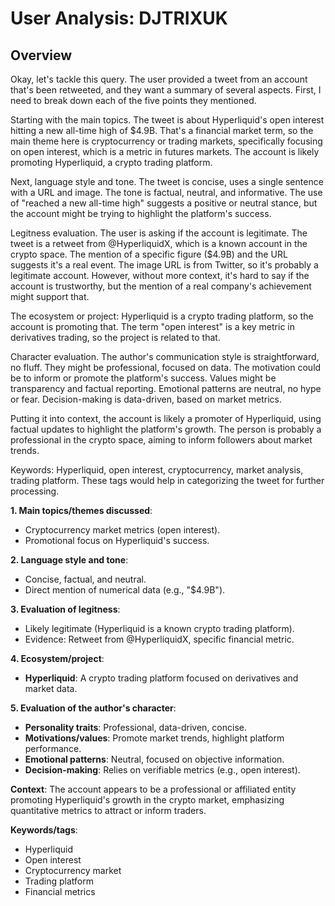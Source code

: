 # User Analysis: DJTRIXUK

## Overview

<think>
Okay, let's tackle this query. The user provided a tweet from an account that's been retweeted, and they want a summary of several aspects. First, I need to break down each of the five points they mentioned.

Starting with the main topics. The tweet is about Hyperliquid's open interest hitting a new all-time high of $4.9B. That's a financial market term, so the main theme here is cryptocurrency or trading markets, specifically focusing on open interest, which is a metric in futures markets. The account is likely promoting Hyperliquid, a crypto trading platform.

Next, language style and tone. The tweet is concise, uses a single sentence with a URL and image. The tone is factual, neutral, and informative. The use of "reached a new all-time high" suggests a positive or neutral stance, but the account might be trying to highlight the platform's success.

Legitness evaluation. The user is asking if the account is legitimate. The tweet is a retweet from @HyperliquidX, which is a known account in the crypto space. The mention of a specific figure ($4.9B) and the URL suggests it's a real event. The image URL is from Twitter, so it's probably a legitimate account. However, without more context, it's hard to say if the account is trustworthy, but the mention of a real company's achievement might support that.

The ecosystem or project: Hyperliquid is a crypto trading platform, so the account is promoting that. The term "open interest" is a key metric in derivatives trading, so the project is related to that.

Character evaluation. The author's communication style is straightforward, no fluff. They might be professional, focused on data. The motivation could be to inform or promote the platform's success. Values might be transparency and factual reporting. Emotional patterns are neutral, no hype or fear. Decision-making is data-driven, based on market metrics.

Putting it into context, the account is likely a promoter of Hyperliquid, using factual updates to highlight the platform's growth. The person is probably a professional in the crypto space, aiming to inform followers about market trends.

Keywords: Hyperliquid, open interest, cryptocurrency, market analysis, trading platform. These tags would help in categorizing the tweet for further processing.
</think>

**1. Main topics/themes discussed**:  
- Cryptocurrency market metrics (open interest).  
- Promotional focus on Hyperliquid's success.  

**2. Language style and tone**:  
- Concise, factual, and neutral.  
- Direct mention of numerical data (e.g., "$4.9B").  

**3. Evaluation of legitness**:  
- Likely legitimate (Hyperliquid is a known crypto trading platform).  
- Evidence: Retweet from @HyperliquidX, specific financial metric.  

**4. Ecosystem/project**:  
- **Hyperliquid**: A crypto trading platform focused on derivatives and market data.  

**5. Evaluation of the author's character**:  
- **Personality traits**: Professional, data-driven, concise.  
- **Motivations/values**: Promote market trends, highlight platform performance.  
- **Emotional patterns**: Neutral, focused on objective information.  
- **Decision-making**: Relies on verifiable metrics (e.g., open interest).  

**Context**: The account appears to be a professional or affiliated entity promoting Hyperliquid's growth in the crypto market, emphasizing quantitative metrics to attract or inform traders.  

**Keywords/tags**:  
- Hyperliquid  
- Open interest  
- Cryptocurrency market  
- Trading platform  
- Financial metrics